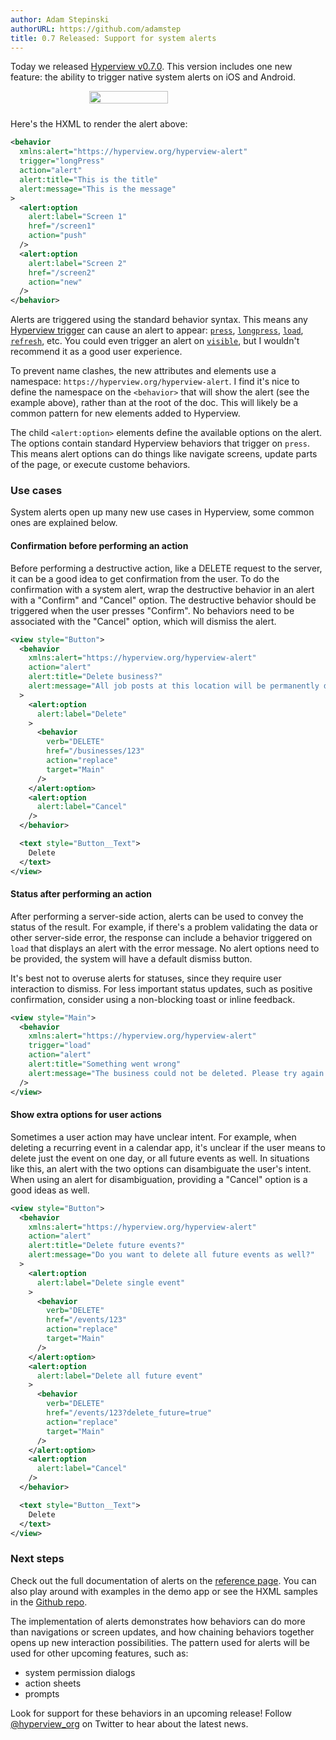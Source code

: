 ```yaml
---
author: Adam Stepinski
authorURL: https://github.com/adamstep
title: 0.7 Released: Support for system alerts
---
```


Today we released [Hyperview v0.7.0](https://www.npmjs.com/package/hyperview/v/0.7.0). This version includes one new feature: the ability to trigger native system alerts on iOS and Android.

<div style="display:flex;justify-content:center;margin-bottom:24px;">
  <img src="/img/reference_behavior_alert2.png" style="width:50%;height:50%"/>
</div>

Here's the HXML to render the alert above:

```xml
<behavior
  xmlns:alert="https://hyperview.org/hyperview-alert"
  trigger="longPress"
  action="alert"
  alert:title="This is the title"
  alert:message="This is the message"
>
  <alert:option
    alert:label="Screen 1"
    href="/screen1"
    action="push"
  />
  <alert:option
    alert:label="Screen 2"
    href="/screen2"
    action="new"
  />
</behavior>
```

Alerts are triggered using the standard behavior syntax. This means any [Hyperview trigger](/docs/reference_behavior_attributes#trigger) can cause an alert to appear: [`press`](/docs/reference_behavior_attributes#press), [`longpress`](/docs/reference_behavior_attributes#longpress), [`load`](/docs/reference_behavior_attributes#load), [`refresh`](/docs/reference_behavior_attributes#refresh), etc. You could even trigger an alert on [`visible`](/docs/reference_behavior_attributes#visible), but I wouldn't recommend it as a good user experience.

To prevent name clashes, the new attributes and elements use a namespace: `https://hyperview.org/hyperview-alert`. I find it's nice to define the namespace on the `<behavior>` that will show the alert (see the example above), rather than at the root of the doc. This will likely be a common pattern for new elements added to Hyperview.

The child `<alert:option>` elements define the available options on the alert. The options contain standard Hyperview behaviors that trigger on `press`. This means alert options can do things like navigate screens, update parts of the page, or execute custome behaviors.


### Use cases

System alerts open up many new use cases in Hyperview, some common ones are explained below.

#### Confirmation before performing an action
Before performing a destructive action, like a DELETE request to the server, it can be a good idea to get confirmation from the user. To do the confirmation with a system alert, wrap the destructive behavior in an alert with a "Confirm" and "Cancel" option. The destructive behavior should be triggered when the user presses "Confirm". No behaviors need to be associated with the "Cancel" option, which will dismiss the alert.

```xml
<view style="Button">
  <behavior
    xmlns:alert="https://hyperview.org/hyperview-alert"
    action="alert"
    alert:title="Delete business?"
    alert:message="All job posts at this location will be permanently deleted."
  >
    <alert:option
      alert:label="Delete"
    >
      <behavior
        verb="DELETE"
        href="/businesses/123"
        action="replace"
        target="Main"
      />
    </alert:option>
    <alert:option
      alert:label="Cancel"
    />
  </behavior>

  <text style="Button__Text">
    Delete
  </text>
</view>
```

#### Status after performing an action
After performing a server-side action, alerts can be used to convey the status of the result. For example, if there's a problem validating the data or other server-side error, the response can include a behavior triggered on `load` that displays an alert with the error message. No alert options need to be provided, the system will have a default dismiss button.

It's best not to overuse alerts for statuses, since they require user interaction to dismiss. For less important status updates, such as positive confirmation, consider using a non-blocking toast or inline feedback.

```xml
<view style="Main">
  <behavior
    xmlns:alert="https://hyperview.org/hyperview-alert"
    trigger="load"
    action="alert"
    alert:title="Something went wrong"
    alert:message="The business could not be deleted. Please try again later."
  />
</view>
```

#### Show extra options for user actions
Sometimes a user action may have unclear intent. For example, when deleting a recurring event in a calendar app, it's unclear if the user means to delete just the event on one day, or all future events as well. In situations like this, an alert with the two options can disambiguate the user's intent. When using an alert for disambiguation, providing a "Cancel" option is a good ideas as well.

```xml
<view style="Button">
  <behavior
    xmlns:alert="https://hyperview.org/hyperview-alert"
    action="alert"
    alert:title="Delete future events?"
    alert:message="Do you want to delete all future events as well?"
  >
    <alert:option
      alert:label="Delete single event"
    >
      <behavior
        verb="DELETE"
        href="/events/123"
        action="replace"
        target="Main"
      />
    </alert:option>
    <alert:option
      alert:label="Delete all future event"
    >
      <behavior
        verb="DELETE"
        href="/events/123?delete_future=true"
        action="replace"
        target="Main"
      />
    </alert:option>
    <alert:option
      alert:label="Cancel"
    />
  </behavior>

  <text style="Button__Text">
    Delete
  </text>
</view>
```


### Next steps
Check out the full documentation of alerts on the [reference page](/docs/reference_behavior_alert). You can also play around with examples in the demo app or see the HXML samples in the [Github repo](https://github.com/Instawork/hyperview/tree/master/examples/advanced_behaviors/alert).

The implementation of alerts demonstrates how behaviors can do more than navigations or screen updates, and how chaining behaviors together opens up new interaction possibilities. The pattern used for alerts will be used for other upcoming features, such as:
- system permission dialogs
- action sheets
- prompts

Look for support for these behaviors in an upcoming release! Follow [@hyperview_org](https://twitter.com/hyperview_org) on Twitter to hear about the latest news.
